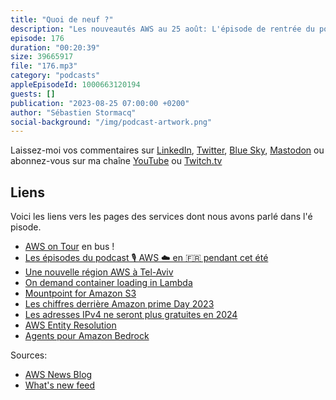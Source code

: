 ```yaml
---
title: "Quoi de neuf ?"
description: "Les nouveautés AWS au 25 août: L'épisode de rentrée du podcast \U0001F399 AWS ☁️ en \U0001F1EB\U0001F1F7. Que s'est-il passé dans le monde d'AWS ces deux derniers mois ? Dans cet épisode on parle d'une nouvelle région, d'un nouveau service, du chargement d'images de container dans Lambda, des adresses IPv4 qui vont devenir payantes, de S3 qui se dote d'un mountpoint pour les applications qui ont besoin d'un accès à travers un file system, et finallement de Generative AI et Bedrock !"
episode: 176
duration: "00:20:39"
size: 39665917
file: "176.mp3"
category: "podcasts"
appleEpisodeId: 1000663120194
guests: []
publication: "2023-08-25 07:00:00 +0200"
author: "Sébastien Stormacq"
social-background: "/img/podcast-artwork.png"
---
```


Laissez-moi vos commentaires sur [LinkedIn](https://www.linkedin.com/in/sebastienstormacq/), [Twitter](https://twitter.com/sebsto), [Blue Sky](https://bsky.app/profile/sebsto.bsky.social), [Mastodon](https://awscommunity.social/@sebsto) ou abonnez-vous sur ma chaîne [YouTube](https://www.youtube.com/sebsto) ou [Twitch.tv](https://www.twitch.tv/sebAWS)

## Liens

Voici les liens vers les pages des services dont nous avons parlé dans l'é pisode.

- [AWS on Tour](https://www.linkedin.com/feed/update/urn:li:activity:7099390775083315201/) en bus !
- [Les épisodes du podcast 🎙 AWS ☁️ en 🇫🇷 pendant cet été](https://stormacq.com/podcasts/index.html)
- [Une nouvelle région AWS à Tel-Aviv](https://aws.amazon.com/blogs/aws/now-open-aws-israel-tel-aviv-region/)
- [On demand container loading in Lambda](https://arxiv.org/pdf/2305.13162.pdf)
- [Mountpoint for Amazon S3](https://aws.amazon.com/blogs/aws/mountpoint-for-amazon-s3-generally-available-and-ready-for-production-workloads/)
- [Les chiffres derrière Amazon prime Day 2023](https://aws.amazon.com/blogs/aws/prime-day-2023-powered-by-aws-all-the-numbers/)
- [Les adresses IPv4 ne seront plus gratuites en 2024](https://aws.amazon.com/blogs/aws/new-aws-public-ipv4-address-charge-public-ip-insights/)
- [AWS Entity Resolution](https://aws.amazon.com/blogs/aws/aws-entity-resolution-match-and-link-related-records-from-multiple-applications-and-data-stores/)
- [Agents pour Amazon Bedrock](https://aws.amazon.com/blogs/aws/preview-enable-foundation-models-to-complete-tasks-with-agents-for-amazon-bedrock/)

Sources: 

- [AWS News Blog](https://aws.amazon.com/blogs/aws/)
- [What's new feed](https://aws.amazon.com/about-aws/whats-new/2023/)
